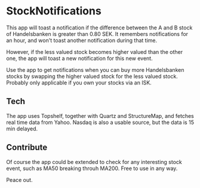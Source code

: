 # StockNotifications

This app will toast a notification if the difference between the A and B stock of Handelsbanken is greater than 0.80 SEK. It remembers notifications for an hour, and won't toast another notification during that time.

However, if the less valued stock becomes higher valued than the other one, the app will toast a new notification for this new event.

Use the app to get notifications when you can buy more Handelsbanken stocks by swapping the higher valued stock for the less valued stock. Probably only applicable if you own your stocks via an ISK.

## Tech
The app uses Topshelf, together with Quartz and StructureMap, and fetches real time data from Yahoo. Nasdaq is also a usable source, but the data is 15 min delayed.

## Contribute
Of course the app could be extended to check for any interesting stock event, such as MA50 breaking throuh MA200. Free to use in any way.

Peace out.